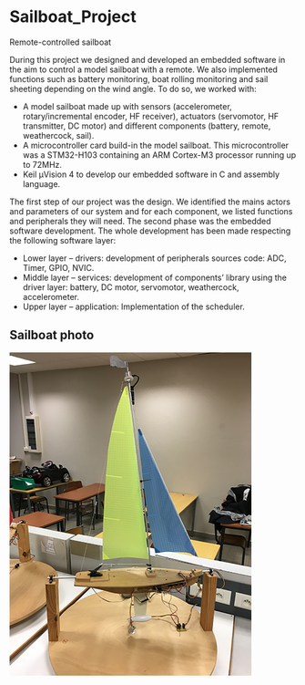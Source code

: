 # Sailboat_Project


Remote-controlled sailboat

During this project we designed and developed an embedded software in the aim to control a model sailboat with a remote. We also implemented functions such as battery monitoring, boat rolling monitoring and sail sheeting depending on the wind angle. To do so, we worked with:
- A model sailboat made up with sensors (accelerometer, rotary/incremental encoder, HF receiver), actuators (servomotor, HF transmitter, DC motor) and different components (battery, remote, weathercock, sail).
- A microcontroller card build-in the model sailboat. This microcontroller was a STM32-H103 containing an ARM Cortex-M3 processor running up to 72MHz. 
- Keil µVision 4 to develop our embedded software in C and assembly language. 

The first step of our project was the design. We identified the mains actors and parameters of our system and for each component, we listed functions and peripherals they will need. The second phase was the embedded software development. The whole development has been made respecting the following software layer:

- Lower layer – drivers: development of peripherals sources code: ADC, Timer, GPIO, NVIC.
- Middle layer – services: development of components’ library using the driver layer: battery, DC motor, servomotor, weathercock, accelerometer.
- Upper layer – application: Implementation of the scheduler.

## Sailboat photo
![Sailboat photo](./sailboat.png)
